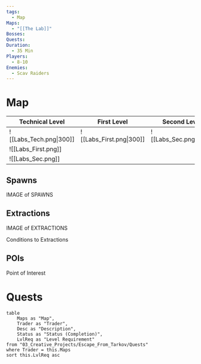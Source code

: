 ```yaml
---
tags:
  - Map
Maps:
  - "[[The Lab]]"
Bosses: 
Quests: 
Duration:
  - 35 Min
Players:
  - 8-10
Enemies:
  - Scav Raiders
---
```


# Map

| Technical Level         | First Level              | Second Level           |
| ----------------------- | ------------------------ | ---------------------- |
| ![[Labs_Tech.png\|300]] | ![[Labs_First.png\|300]] | ![[Labs_Sec.png\|300]] |
| ![[Labs_First.png]]     |                          |                        |
| ![[Labs_Sec.png]]       |                          |                        |

## Spawns

IMAGE of SPAWNS

## Extractions

IMAGE of EXTRACTIONS

Conditions to Extractions

## POIs

Point of Interest
# Quests

```dataview
table 
    Maps as "Map", 
    Trader as "Trader", 
    Desc as "Description", 
    Status as "Status (Completion)", 
    LvlReq as "Level Requirement"
from "03_Creative_Projects/Escape_From_Tarkov/Quests"
where Trader = this.Maps
sort this.LvlReq asc
```



